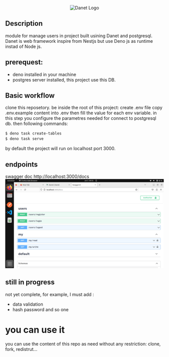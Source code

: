 <p align="center">
   <img src="https://user-images.githubusercontent.com/38007824/205580360-fa032554-5e9e-4266-8ec9-c78ca9a233bc.svg" width="250" alt="Danet Logo" />
</p>

## Description

module for manage users in project built usining Danet and postgresql. Danet is
web framework inspire from Nestjs but use Deno js as runtime instad of Node js.

## prerequest:

- deno installed in your machine
- postgres server installed, this project use this DB.

## Basic workflow

clone this reposetory. be inside the root of this project: create .env file copy
.env.example content into .env then fill the value for each env variable. in
this step you configure the parametres needed for connect to postgresql db. then
following commands:

```bash
$ deno task create-tables
$ deno task serve
```

by default the project will run on localhost port 3000.

## endpoints

swagger doc http://localhost:3000/docs
<img src="media/Screenshot.png">

## still in progress

not yet complete, for example, I must add :

- data validation
- hash password and so one

# you can use it

you can use the content of this repo as need without any restriction: clone,
fork, redistrut...
